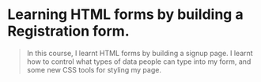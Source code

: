 # Learning HTML forms by building a Registration form.

> In this course, I learnt HTML forms by building a signup page. I learnt how to control what types of data people can type into my form, and some new CSS tools for styling my page.